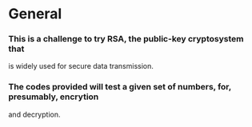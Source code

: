 # General
### This is a challenge to try RSA, the public-key cryptosystem that
is widely used for secure data transmission.
### The codes provided will test a given set of numbers, for, presumably, encrytion
and decryption.
